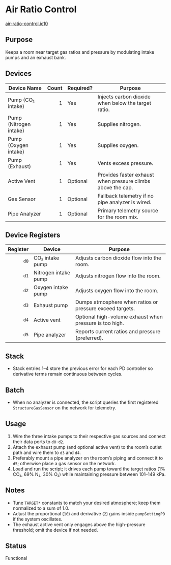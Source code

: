 # Air Ratio Control

[air-ratio-control.ic10](../../air-ratio-control.ic10)

## Purpose
Keeps a room near target gas ratios and pressure by modulating intake pumps and an exhaust bank.

## Devices
| Device Name | Count | Required? | Purpose |
|-------------|------:|-----------|---------|
| Pump (CO₂ intake) |     1 | Yes | Injects carbon dioxide when below the target ratio. |
| Pump (Nitrogen intake) |     1 | Yes | Supplies nitrogen. |
| Pump (Oxygen intake) |     1 | Yes | Supplies oxygen. |
| Pump (Exhaust) |     1 | Yes | Vents excess pressure. |
| Active Vent |     1 | Optional | Provides faster exhaust when pressure climbs above the cap. |
| Gas Sensor |     1 | Optional | Fallback telemetry if no pipe analyzer is wired. |
| Pipe Analyzer |     1 | Optional | Primary telemetry source for the room mix. |

## Device Registers
| Register | Device | Purpose |
|---------:|--------|---------|
| `d0` | CO₂ intake pump | Adjusts carbon dioxide flow into the room. |
| `d1` | Nitrogen intake pump | Adjusts nitrogen flow into the room. |
| `d2` | Oxygen intake pump | Adjusts oxygen flow into the room. |
| `d3` | Exhaust pump | Dumps atmosphere when ratios or pressure exceed targets. |
| `d4` | Active vent | Optional high-volume exhaust when pressure is too high. |
| `d5` | Pipe analyzer | Reports current ratios and pressure (preferred). |

## Stack
- Stack entries 1–4 store the previous error for each PD controller so derivative terms remain continuous between cycles.

## Batch
- When no analyzer is connected, the script queries the first registered `StructureGasSensor` on the network for telemetry.

## Usage
1. Wire the three intake pumps to their respective gas sources and connect their data ports to `d0`–`d2`.
2. Attach the exhaust pump (and optional active vent) to the room’s outlet path and wire them to `d3` and `d4`.
3. Preferably mount a pipe analyzer on the room’s piping and connect it to `d5`; otherwise place a gas sensor on the network.
4. Load and run the script; it drives each pump toward the target ratios (1% CO₂, 69% N₂, 30% O₂) while maintaining pressure between 101–149 kPa.

## Notes
- Tune `TARGET*` constants to match your desired atmosphere; keep them normalized to a sum of 1.0.
- Adjust the proportional (`10`) and derivative (`2`) gains inside `pumpSettingPD` if the system oscillates.
- The exhaust active vent only engages above the high-pressure threshold; omit the device if not needed.

## Status
Functional
